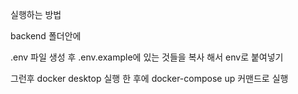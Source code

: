 실행하는 방법 

backend 폴더안에 

.env 파일 생성 후 .env.example에 있는 것들을 복사 해서 env로 붙여넣기

그런후  docker desktop 실행 한 후에 docker-compose up 커맨드로 실행 